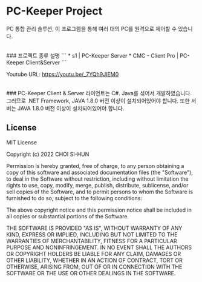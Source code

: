 # PC-Keeper Project
PC 통합 관리 솔루션, 이 프로그램을 통해 여러 대의 PC를 원격으로 제어할 수 있습니다.

<br />
### 프로젝트 종류 설명
```
* s1               | PC-Keeper Server
* CMC - Client Pro | PC-Keeper Client&Server
```


Youtube URL: https://youtu.be/_7YQh9JIEM0

<br />
### PC-Keeper Client & Server
라이언트는 C#. Java를 섞어서 개발하였습니다. 그러므로 .NET Framework, JAVA 1.8.0 버전 이상이 설치되어있어야 합니다.
또한 서버는 JAVA 1.8.0 버전 이상이 설치되어있어야 합니다.

## License
MIT License

Copyright (c) 2022 CHOI SI-HUN

Permission is hereby granted, free of charge, to any person obtaining a copy
of this software and associated documentation files (the "Software"), to deal
in the Software without restriction, including without limitation the rights
to use, copy, modify, merge, publish, distribute, sublicense, and/or sell
copies of the Software, and to permit persons to whom the Software is
furnished to do so, subject to the following conditions:

The above copyright notice and this permission notice shall be included in all
copies or substantial portions of the Software.

THE SOFTWARE IS PROVIDED "AS IS", WITHOUT WARRANTY OF ANY KIND, EXPRESS OR
IMPLIED, INCLUDING BUT NOT LIMITED TO THE WARRANTIES OF MERCHANTABILITY,
FITNESS FOR A PARTICULAR PURPOSE AND NONINFRINGEMENT. IN NO EVENT SHALL THE
AUTHORS OR COPYRIGHT HOLDERS BE LIABLE FOR ANY CLAIM, DAMAGES OR OTHER
LIABILITY, WHETHER IN AN ACTION OF CONTRACT, TORT OR OTHERWISE, ARISING FROM,
OUT OF OR IN CONNECTION WITH THE SOFTWARE OR THE USE OR OTHER DEALINGS IN THE
SOFTWARE.
